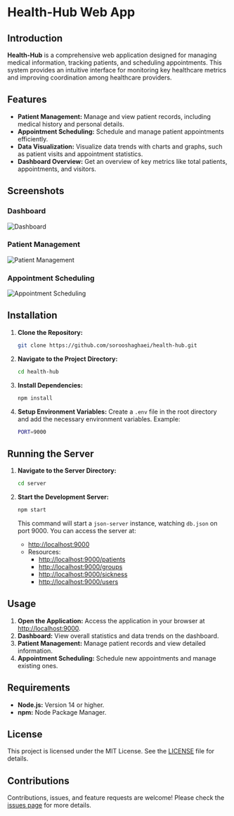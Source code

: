 # Health-Hub Web App

## Introduction
**Health-Hub** is a comprehensive web application designed for managing medical information, tracking patients, and scheduling appointments. This system provides an intuitive interface for monitoring key healthcare metrics and improving coordination among healthcare providers.

## Features
- **Patient Management:** Manage and view patient records, including medical history and personal details.
- **Appointment Scheduling:** Schedule and manage patient appointments efficiently.
- **Data Visualization:** Visualize data trends with charts and graphs, such as patient visits and appointment statistics.
- **Dashboard Overview:** Get an overview of key metrics like total patients, appointments, and visitors.

## Screenshots

### Dashboard
![Dashboard](https://github.com/sorooshaghaei/health-hub/assets/dashboard-screenshot.png)

### Patient Management
![Patient Management](https://github.com/sorooshaghaei/health-hub/assets/patient-management-screenshot.png)

### Appointment Scheduling
![Appointment Scheduling](https://github.com/sorooshaghaei/health-hub/assets/appointment-scheduling-screenshot.png)

## Installation

1. **Clone the Repository:**
    ```bash
    git clone https://github.com/sorooshaghaei/health-hub.git
    ```

2. **Navigate to the Project Directory:**
    ```bash
    cd health-hub
    ```

3. **Install Dependencies:**
    ```bash
    npm install
    ```

4. **Setup Environment Variables:**
    Create a `.env` file in the root directory and add the necessary environment variables. Example:
    ```bash
    PORT=9000
    ```

## Running the Server

1. **Navigate to the Server Directory:**
    ```bash
    cd server
    ```

2. **Start the Development Server:**
    ```bash
    npm start
    ```

    This command will start a `json-server` instance, watching `db.json` on port 9000. You can access the server at:
    - [http://localhost:9000](http://localhost:9000)
    - Resources:
        - [http://localhost:9000/patients](http://localhost:9000/patients)
        - [http://localhost:9000/groups](http://localhost:9000/groups)
        - [http://localhost:9000/sickness](http://localhost:9000/sickness)
        - [http://localhost:9000/users](http://localhost:9000/users)

## Usage

1. **Open the Application:** Access the application in your browser at [http://localhost:9000](http://localhost:9000).
2. **Dashboard:** View overall statistics and data trends on the dashboard.
3. **Patient Management:** Manage patient records and view detailed information.
4. **Appointment Scheduling:** Schedule new appointments and manage existing ones.

## Requirements

- **Node.js:** Version 14 or higher.
- **npm:** Node Package Manager.

## License
This project is licensed under the MIT License. See the [LICENSE](LICENSE) file for details.

## Contributions
Contributions, issues, and feature requests are welcome! Please check the [issues page](https://github.com/sorooshaghaei/health-hub/issues) for more details.
